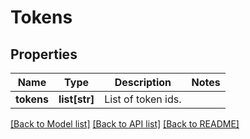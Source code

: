 # Tokens

## Properties
Name | Type | Description | Notes
------------ | ------------- | ------------- | -------------
**tokens** | **list[str]** | List of token ids. | 

[[Back to Model list]](../README.md#documentation-for-models) [[Back to API list]](../README.md#documentation-for-api-endpoints) [[Back to README]](../README.md)

